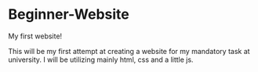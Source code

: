 # Beginner-Website
My first website! 

This will be my first attempt at creating a website for my mandatory task at university. I will be utilizing mainly html, css and a little js.
